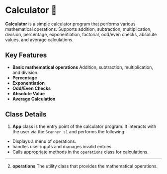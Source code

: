 # Calculator 🧮
**Calculator** is a simple calculator program that performs various mathematical operations. Supports addition, subtraction, multiplication, division, percentage, exponentiation, factorial, odd/even checks, absolute values, and average calculations.

## Key Features
- **Basic mathematical operations** Addition, subtraction, multiplication, and  division.
- **Percentage**
- **Exponentiation**
- **Odd/Even Checks**
- **Absolute Value**
- **Average Calculation**

## Class Details

1. **App** class is the entry point of the calculator program. It interacts with the user via the `Scanner s1`  and performs the following:
- Displays a menu of operations.
- handles user inputs and manages invalid entries.
- Calls appropriate methods in the `operations` class for calculations.
---
2. **operations** The utility class that provides the mathematical operations.



<!--stackedit_data:
eyJoaXN0b3J5IjpbLTE5NzM5ODI5NDEsMTE4MTQ5ODg2NSwtND
Q2MzE5MTQyLDIwNDIyNzkyMDksNDI0NTYyOTA0XX0=
-->